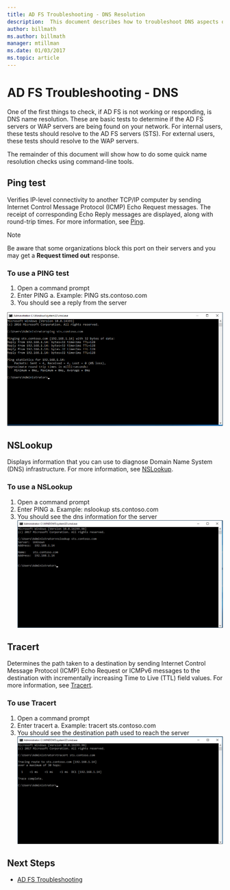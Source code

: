 ```yaml
---
title: AD FS Troubleshooting - DNS Resolution
description:  This document describes how to troubleshoot DNS aspects of AD FS
author: billmath
ms.author: billmath
manager: mtillman
ms.date: 01/03/2017
ms.topic: article
---
```


# AD FS Troubleshooting - DNS
One of the first things to check, if AD FS is not working or responding, is DNS name resolution.  These are basic tests to determine if the AD FS servers or WAP servers are being found on your network.  For internal users, these tests should resolve to the AD FS servers (STS).    For external users, these tests should resolve to the WAP servers.

The remainder of this document will show how to do some quick name resolution checks using command-line tools.

## Ping test
Verifies IP-level connectivity to another TCP/IP computer by sending Internet Control Message Protocol (ICMP) Echo Request messages. The receipt of corresponding Echo Reply messages are displayed, along with round-trip times.  For more information, see [Ping](/previous-versions/windows/it-pro/windows-server-2012-R2-and-2012/ff961503(v=ws.11)).


>[!NOTE]
>Be aware that some organizations block this port on their servers and you may get a **Request timed out** response.

### To use a PING test
1.  Open a command prompt
2. Enter PING <name of AD FS server>
    a. Example:  PING sts.contoso.com
3. You should see a reply from the server

![Ping](media/ad-fs-tshoot-dns/dns1.png)

## NSLookup
Displays information that you can use to diagnose Domain Name System (DNS) infrastructure.  For more information, see [NSLookup](/previous-versions/windows/it-pro/windows-server-2012-R2-and-2012/cc725991(v=ws.11)).

### To use a NSLookup
1.  Open a command prompt
2. Enter PING <name of AD FS server>
    a. Example:  nslookup sts.contoso.com
3. You should see the dns information for the server
![NSLookup](media/ad-fs-tshoot-dns/dns2.png)

## Tracert
Determines the path taken to a destination by sending Internet Control Message Protocol (ICMP) Echo Request or ICMPv6 messages to the destination with incrementally increasing Time to Live (TTL) field values.   For more information, see [Tracert](/previous-versions/windows/it-pro/windows-server-2012-R2-and-2012/ff961507(v=ws.11)).


### To use Tracert
1.  Open a command prompt
2. Enter tracert <name of AD FS server>
    a. Example:  tracert sts.contoso.com
3. You should see the destination path used to reach the server
![Tracert](media/ad-fs-tshoot-dns/dns3.png)

## Next Steps

- [AD FS Troubleshooting](ad-fs-tshoot-overview.md)
